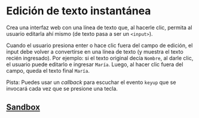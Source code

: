 # Edición de texto instantánea

Crea una interfaz web con una línea de texto que, al hacerle clic, permita al
usuario editarla ahí mismo (de texto pasa a ser un `<input>`).

Cuando el usuario presiona enter o hace clic fuera del campo de edición, el
input debe volver a convertirse en una línea de texto (y muestra el texto recién
ingresado). Por ejemplo: si el texto original decía `Nombre`, al darle clic, el
usuario puede editarlo e ingresar `María`. Luego, al hacer clic fuera del
campo, queda el texto final `María`.

Pista: Puedes usar un _callback_  para escuchar el evento `keyup` que se
invocará cada vez que se presione una tecla.


## [Sandbox](https://lab.cs50.io/Laboratoria/job-application-public/cs50/02-tech-mentoring/exercises/04-edicion-instantanea/boilerplate/)